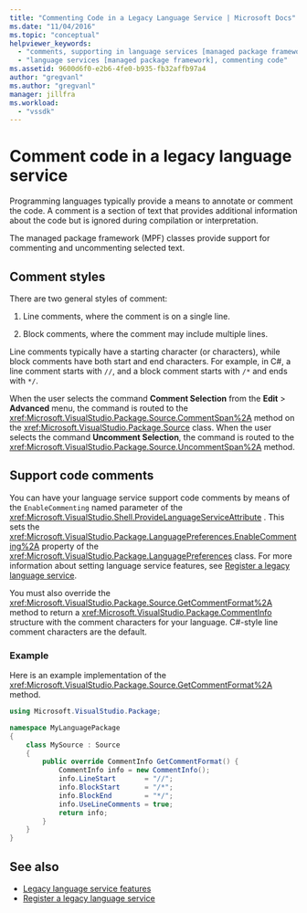 ```yaml
---
title: "Commenting Code in a Legacy Language Service | Microsoft Docs"
ms.date: "11/04/2016"
ms.topic: "conceptual"
helpviewer_keywords:
  - "comments, supporting in language services [managed package framework]"
  - "language services [managed package framework], commenting code"
ms.assetid: 9600d6f0-e2b6-4fe0-b935-fb32affb97a4
author: "gregvanl"
ms.author: "gregvanl"
manager: jillfra
ms.workload:
  - "vssdk"
---
```

# Comment code in a legacy language service
Programming languages typically provide a means to annotate or comment the code. A comment is a section of text that provides additional information about the code but is ignored during compilation or interpretation.

 The managed package framework (MPF) classes provide support for commenting and uncommenting selected text.

## Comment styles
There are two general styles of comment:

1.  Line comments, where the comment is on a single line.

2.  Block comments, where the comment may include multiple lines.

Line comments typically have a starting character (or characters), while block comments have both start and end characters. For example, in C#, a line comment starts with `//`, and a block comment starts with `/*` and ends with `*/`.

When the user selects the command **Comment Selection** from the **Edit** > **Advanced** menu, the command is routed to the <xref:Microsoft.VisualStudio.Package.Source.CommentSpan%2A> method on the <xref:Microsoft.VisualStudio.Package.Source> class. When the user selects the command **Uncomment Selection**, the command is routed to the <xref:Microsoft.VisualStudio.Package.Source.UncommentSpan%2A> method.

## Support code comments
 You can have your language service support code comments by means of the `EnableCommenting` named parameter of the <xref:Microsoft.VisualStudio.Shell.ProvideLanguageServiceAttribute> . This sets the <xref:Microsoft.VisualStudio.Package.LanguagePreferences.EnableCommenting%2A> property of the <xref:Microsoft.VisualStudio.Package.LanguagePreferences> class. For more information about setting language service features, see [Register a legacy language service](../../extensibility/internals/registering-a-legacy-language-service1.md).

 You must also override the <xref:Microsoft.VisualStudio.Package.Source.GetCommentFormat%2A> method to return a <xref:Microsoft.VisualStudio.Package.CommentInfo> structure with the comment characters for your language. C#-style line comment characters are the default.

### Example
 Here is an example implementation of the <xref:Microsoft.VisualStudio.Package.Source.GetCommentFormat%2A> method.

```csharp
using Microsoft.VisualStudio.Package;

namespace MyLanguagePackage
{
    class MySource : Source
    {
        public override CommentInfo GetCommentFormat() {
            CommentInfo info = new CommentInfo();
            info.LineStart       = "//";
            info.BlockStart      = "/*";
            info.BlockEnd        = "*/";
            info.UseLineComments = true;
            return info;
        }
    }
}
```

## See also
- [Legacy language service features](../../extensibility/internals/legacy-language-service-features1.md)
- [Register a legacy language service](../../extensibility/internals/registering-a-legacy-language-service1.md)
